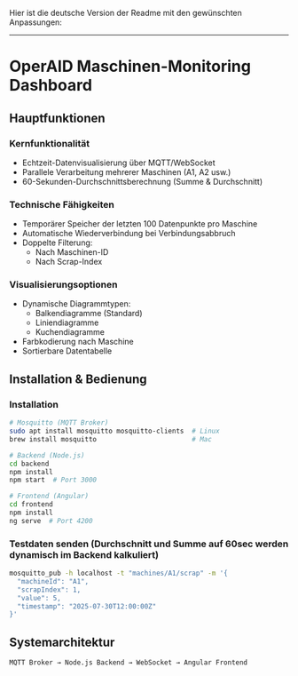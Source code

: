 Hier ist die deutsche Version der Readme mit den gewünschten Anpassungen:

---

# OperAID Maschinen-Monitoring Dashboard

## Hauptfunktionen

### Kernfunktionalität
- Echtzeit-Datenvisualisierung über MQTT/WebSocket
- Parallele Verarbeitung mehrerer Maschinen (A1, A2 usw.)
- 60-Sekunden-Durchschnittsberechnung (Summe & Durchschnitt)

### Technische Fähigkeiten
- Temporärer Speicher der letzten 100 Datenpunkte pro Maschine
- Automatische Wiederverbindung bei Verbindungsabbruch
- Doppelte Filterung:
  * Nach Maschinen-ID
  * Nach Scrap-Index

### Visualisierungsoptionen
- Dynamische Diagrammtypen:
  * Balkendiagramme (Standard)
  * Liniendiagramme
  * Kuchendiagramme
- Farbkodierung nach Maschine
- Sortierbare Datentabelle

## Installation & Bedienung

### Installation
```bash
# Mosquitto (MQTT Broker)
sudo apt install mosquitto mosquitto-clients  # Linux
brew install mosquitto                        # Mac

# Backend (Node.js)
cd backend
npm install
npm start  # Port 3000

# Frontend (Angular)
cd frontend
npm install
ng serve  # Port 4200
```

### Testdaten senden (Durchschnitt und Summe auf 60sec werden dynamisch im Backend kalkuliert)
```bash
mosquitto_pub -h localhost -t "machines/A1/scrap" -m '{
  "machineId": "A1",
  "scrapIndex": 1, 
  "value": 5,
  "timestamp": "2025-07-30T12:00:00Z"
}'
```

## Systemarchitektur
```
MQTT Broker → Node.js Backend → WebSocket → Angular Frontend
```
